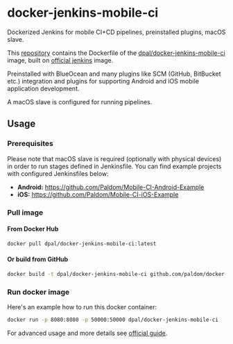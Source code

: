 # docker-jenkins-mobile-ci
Dockerized Jenkins for mobile CI+CD pipelines, preinstalled plugins, macOS slave.

This [repository](https://github.com/Paldom/docker-jenkins-mobile-ci) contains the Dockerfile of the [dpal/docker-jenkins-mobile-ci](https://hub.docker.com/r/dpal/docker-jenkins-mobile-ci/) image, built on [official jenkins](https://hub.docker.com/r/jenkins/jenkins/) image.

Preinstalled with BlueOcean and many plugins like SCM (GitHub, BitBucket etc.) integration and plugins for supporting Android and iOS mobile application development.

A macOS slave is configured for running pipelines.

## Usage

### Prerequisites

Please note that macOS slave is required (optionally with physical devices) in order to run stages defined in Jenkinsfile. 
You can find example projects with configured Jenkinsfiles below:

- **Android:** https://github.com/Paldom/Mobile-CI-Android-Example
- **iOS:** https://github.com/Paldom/Mobile-CI-iOS-Example

### Pull image

#### From Docker Hub

```sh
docker pull dpal/docker-jenkins-mobile-ci:latest
```

#### Or build from GitHub

```sh
docker build -t dpal/docker-jenkins-mobile-ci github.com/paldom/docker-jenkins-mobile-ci
```

### Run docker image

Here's an example how to run this docker container:

```sh
docker run -p 8080:8080 -p 50000:50000 dpal/docker-jenkins-mobile-ci
```

For advanced usage and more details see [official guide](https://github.com/jenkinsci/docker/blob/master/README.md).